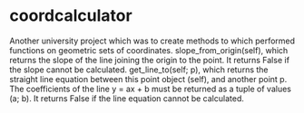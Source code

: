 # coordcalculator
Another university project which was to create methods to which performed functions on geometric sets of coordinates.
slope_from_origin(self), which returns the slope of the line joining the origin to the
point. It returns False if the slope cannot be calculated.
get_line_to(self; p), which returns the straight line equation between this point object
(self), and another point p. The coefficients of the line y = ax + b must be returned
as a tuple of values (a; b). It returns False if the line equation cannot be calculated.

